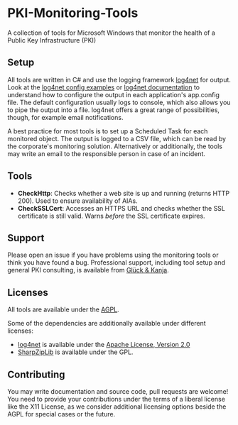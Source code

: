 # PKI-Monitoring-Tools
A collection of tools for Microsoft Windows that monitor the health of a Public Key Infrastructure (PKI)

## Setup

All tools are written in C# and use the logging framework [log4net](https://logging.apache.org/log4net/) for output. Look at the [log4net config examples](https://logging.apache.org/log4net/release/config-examples.html) or [log4net documentation](https://logging.apache.org/log4net/release/manual/configuration.html) to understand how to configure the output in each application's app.config file. The default configuration usually logs to console, which also allows you to pipe the output into a file. log4net offers a great range of possibilities, though, for example email notifications.

A best practice for most tools is to set up a Scheduled Task for each monitored object. The output is logged to a CSV file, which can be read by the corporate's monitoring solution. Alternatively or additionally, the tools may write an email to the responsible person in case of an incident.

## Tools

* **CheckHttp**: Checks whether a web site is up and running (returns HTTP 200). Used to ensure availability of AIAs.
* **CheckSSLCert**: Accesses an HTTPS URL and checks whether the SSL certificate is still valid. Warns *before* the SSL certificate expires.

## Support

Please open an issue if you have problems using the monitoring tools or think you have found a bug. Professional support, including tool setup and general PKI consulting, is available from [Glück & Kanja](https://www.glueckkanja.com/).

## Licenses

All tools are available under the [AGPL](LICENSE). 

Some of the dependencies are additionally available under different licenses:
* [log4net](https://logging.apache.org/log4net/) is available under the [Apache License, Version 2.0](https://logging.apache.org/log4net/license.html)
* [SharpZipLib](https://icsharpcode.github.io/SharpZipLib/) is available under the GPL.

## Contributing

You may write documentation and source code, pull requests are welcome! You need to provide your contributions under the terms of a liberal license like the X11 License, as we consider additional licensing options beside the AGPL for special cases or the future.
